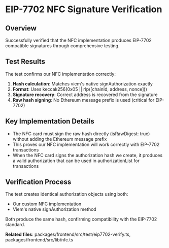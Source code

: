 # EIP-7702 NFC Signature Verification

## Overview
Successfully verified that the NFC implementation produces EIP-7702 compatible signatures through comprehensive testing.

## Test Results
The test confirms our NFC implementation correctly:
1. **Hash calculation**: Matches viem's native signAuthorization exactly
2. **Format**: Uses keccak256(0x05 || rlp([chainId, address, nonce]))
3. **Signature recovery**: Correct address is recovered from the signature
4. **Raw hash signing**: No Ethereum message prefix is used (critical for EIP-7702)

## Key Implementation Details
- The NFC card must sign the raw hash directly (isRawDigest: true) without adding the Ethereum message prefix
- This proves our NFC implementation will work correctly with EIP-7702 transactions
- When the NFC card signs the authorization hash we create, it produces a valid authorization that can be used in authorizationList for transactions

## Verification Process
The test creates identical authorization objects using both:
- Our custom NFC implementation
- Viem's native signAuthorization method

Both produce the same hash, confirming compatibility with the EIP-7702 standard.

**Related files**: packages/frontend/src/test/eip7702-verify.ts, packages/frontend/src/lib/nfc.ts